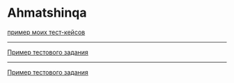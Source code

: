 # Ahmatshinqa
[пример моих тест-кейсов](https://docs.google.com/spreadsheets/d/1OcRFawP_LCOPPFPUW6oPa67GX7Ru6z9Bncpc9966z5w/edit?usp=drivesdk)

---

[Пример тестового задания](https://docs.google.com/spreadsheets/d/1Ui5kcIN-EZJJtUbxP03VsHW_a1KOQ_KORl75nZudZDg/edit?usp=drivesdk)

---

[Пример тестового задания](https://kokoz.atlassian.net/jira/software/projects/KON/boards/1)
